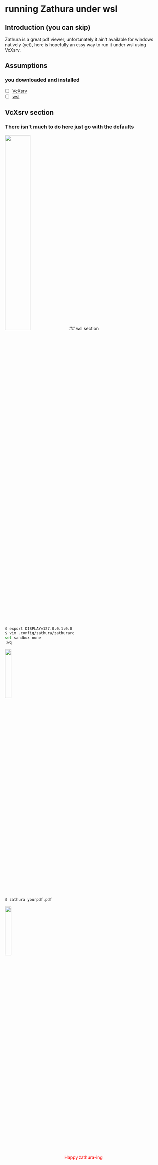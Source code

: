 # running Zathura under wsl

## Introduction (you can skip)
Zathura is a great pdf viewer, unfortunately it ain't available for windows natively (yet), here is hopefully an easy way to run it under wsl using VcXsrv.

## Assumptions

### you downloaded and installed 

- [ ] [VcXsrv](https://sourceforge.net/projects/vcxsrv/)
- [ ] [wsl](https://docs.microsoft.com/en-us/windows/wsl/install)

## VcXsrv section

### There isn't much to do here just go with the defaults

<img src="https://user-images.githubusercontent.com/34142795/134903197-550f11fd-7268-4f16-bbc4-caa73a6ed253.png" width="40%" height="40%">
## wsl section

``` bash 
$ export DISPLAY=127.0.0.1:0.0
$ vim .config/zathura/zathurarc
set sandbox none
:wq
```

<img src="https://user-images.githubusercontent.com/34142795/134903542-51d5bb4d-3480-49bb-b4d1-0b3b314abff2.png" width="20%" height="20%">

```bash
$ zathura yourpdf.pdf
```

<img src="https://user-images.githubusercontent.com/34142795/134903711-3b1c8eea-cae2-47e3-8e2b-62ba61aae816.png" width="20%" height="20%">
<p align=center style="color : red;">Happy zathura-ing</p>

